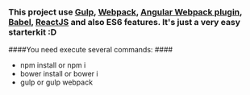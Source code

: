### This project use [Gulp](http://gulpjs.com), [Webpack](http://webpack.github.io), [Angular Webpack plugin](https://github.com/stackfull/angular-webpack-plugin), [Babel](https://github.com/babel/babel), [ReactJS](http://facebook.github.io/react) and also ES6 features. It's just a very easy starterkit :D ###

####You need execute several commands: ####
- npm install or npm i
- bower install or bower i
- gulp or gulp webpack
